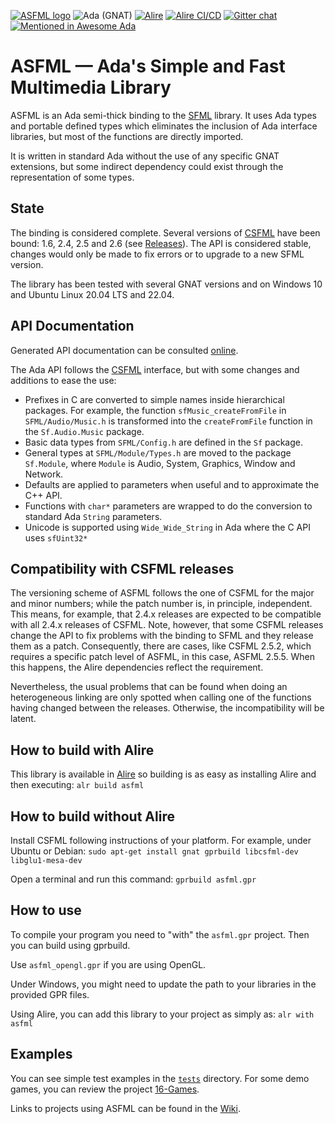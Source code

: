 [![ASFML logo](images/ASFML_Logo.png)](https://www.sfml-dev.org)
![Ada (GNAT)](https://github.com/mgrojo/ASFML/workflows/Ada%20(GNAT)/badge.svg)
[![Alire](https://img.shields.io/endpoint?url=https://alire.ada.dev/badges/asfml.json)](https://alire.ada.dev/crates/asfml.html)
[![Alire CI/CD](https://img.shields.io/endpoint?url=https://alire-crate-ci.ada.dev/badges/asfml.json)](https://alire-crate-ci.ada.dev/crates/asfml.html)
[![Gitter chat](https://badges.gitter.im/gitterHQ/gitter.png)](https://gitter.im/ada-lang/Lobby)
[![Mentioned in Awesome Ada](https://awesome.re/mentioned-badge.svg)](https://github.com/ohenley/awesome-ada)

# ASFML — Ada's Simple and Fast Multimedia Library

ASFML is an Ada semi-thick binding to the [SFML](https://www.sfml-dev.org/)
library. It uses Ada types and portable defined types which eliminates the inclusion of Ada interface libraries, but most of the functions are directly imported.

It is written in standard Ada without the use of any specific GNAT extensions, but some indirect dependency could exist through the representation of some types.

## State

The binding is considered complete. Several versions of [CSFML](https://github.com/SFML/CSFML)
 have been bound: 1.6, 2.4, 2.5 and 2.6 (see [Releases](https://github.com/mgrojo/ASFML/releases/)). The API is considered stable, changes would only be made to fix errors or to upgrade to a new SFML version.

The library has been tested with several GNAT versions and on Windows 10 and Ubuntu Linux 20.04 LTS and 22.04.

## API Documentation

Generated API documentation can be consulted [online](https://mgrojo.github.io/ASFML/doc/).

The Ada API follows the [CSFML](https://26.customprotocol.com/csfml/index.htm) interface, but
with some changes and additions to ease the use:
* Prefixes in C are converted to simple names inside hierarchical packages. For example, the
function `sfMusic_createFromFile` in `SFML/Audio/Music.h` is transformed into the `createFromFile`
function in the `Sf.Audio.Music` package.
* Basic data types from `SFML/Config.h` are defined in the `Sf` package.
* General types at `SFML/Module/Types.h` are moved to the package `Sf.Module`, where `Module`
is Audio, System, Graphics, Window and Network.
* Defaults are applied to parameters when useful and to approximate the C++ API.
* Functions with `char*` parameters are wrapped to do the conversion to standard Ada `String`
  parameters.
* Unicode is supported using `Wide_Wide_String` in Ada where the C API uses `sfUint32*`

## Compatibility with CSFML releases
The versioning scheme of ASFML follows the one of CSFML for the major
and minor numbers; while the patch number is, in principle,
independent. This means, for example, that 2.4.x releases are expected
to be compatible with all 2.4.x releases of CSFML. Note, however, that
some CSFML releases change the API to fix problems with the binding to
SFML and they release them as a patch. Consequently, there are cases,
like CSFML 2.5.2, which requires a specific patch level of ASFML, in this
case, ASFML 2.5.5. When this happens, the Alire dependencies reflect
the requirement.

Nevertheless, the usual problems that can be found when doing an
heterogeneous linking are only spotted when calling one of the
functions having changed between the releases. Otherwise, the
incompatibility will be latent.

## How to build with Alire

This library is available in [Alire](https://alire.ada.dev/) so building is as easy as installing Alire and then executing:
`alr build asfml`

## How to build without Alire

Install CSFML following instructions of your platform. For example, under Ubuntu or Debian:
`sudo apt-get install gnat gprbuild libcsfml-dev libglu1-mesa-dev`

Open a terminal and run this command:
`gprbuild asfml.gpr`

## How to use

To compile your program you need to "with" the `asfml.gpr` project. Then
you can build using gprbuild.

Use `asfml_opengl.gpr` if you are using OpenGL.

Under Windows, you might need to update the path to your libraries in the
provided GPR files.

Using Alire, you can add this library to your project as simply as:
`alr with asfml`

## Examples
You can see simple test examples in the [`tests`](./tests/) directory. For some demo games,
you can review the project [16-Games](https://github.com/mgrojo/16-Games).

Links to projects using ASFML can be found in the
[Wiki](https://github.com/mgrojo/ASFML/wiki#list-of-projects-using-asfml).
